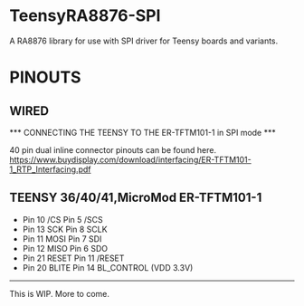 # TeensyRA8876-SPI
A RA8876 library for use with SPI driver for Teensy boards and variants.

# PINOUTS
## WIRED
*** CONNECTING THE TEENSY TO THE ER-TFTM101-1 in SPI mode ***

40 pin dual inline connector pinouts can be found here.
https://www.buydisplay.com/download/interfacing/ER-TFTM101-1_RTP_Interfacing.pdf

TEENSY 36/40/41,MicroMod         ER-TFTM101-1
-------------------------------------------------------------
- Pin 10 /CS                       Pin 5  /SCS
- Pin 13 SCK                       Pin 8  SCLK
- Pin 11 MOSI                      Pin 7  SDI
- Pin 12 MISO                      Pin 6  SDO
- Pin 21 RESET                     Pin 11 /RESET
- Pin 20 BLITE                     Pin 14 BL_CONTROL (VDD 3.3V)
-------------------------------------------------------------

This is WIP. More to come.
